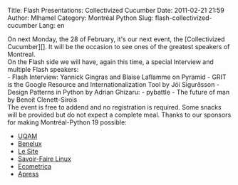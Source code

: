 Title: Flash Presentations: Collectivized Cucumber
Date: 2011-02-21 21:59
Author: Mlhamel
Category: Montréal Python
Slug: flash-collectivized-cucumber
Lang: en

<!--:en-->

<div>
On next Monday, the 28 of February, it's our next event, the
[Collectivized Cucumber][]. It will be the occasion to see ones of the
greatest speakers of Montreal.

</div>
<div>
</div>
<div>
On the Flash side we will have, again this time, a special Interview and
multiple Flash speakers:

</div>
-   Flash Interview: Yannick Gingras and Blaise Laflamme on Pyramid
-   GRIT is the Google Resource and Internationalization Tool by Jói
    Sigurðsson
-   Design Patterns in Python by Adrian Ghizaru:
-   pybattle - The future of man by Benoit Clenett-Sirois

<div>
The event is free to addend and no registration is required. Some snacks
will be provided but do not expect a complete meal. Thanks to our
sponsors for making Montréal-Python 19 possible:

-   [UQAM][]
-   [Benelux][]
-   [Le Site][]
-   [Savoir-Faire Linux][]
-   [Ecometrica][]
-   [Apress][]

</div>

  [Collectivized Cucumber]: http://montrealpython.org/2011/02/mp19/
  [UQAM]: http://uqam.ca/
  [Benelux]: http://www.brasseriebenelux.com/
  [Le Site]: http://lesite.ca/
  [Savoir-Faire Linux]: http://www.savoirfairelinux.com/
  [Ecometrica]: http://ecometrica.ca/
  [Apress]: http://apress.com/
